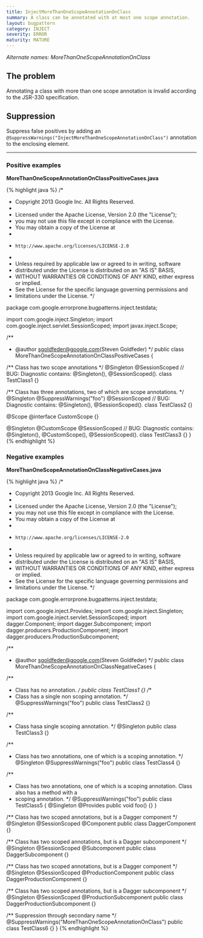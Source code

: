 ```yaml
---
title: InjectMoreThanOneScopeAnnotationOnClass
summary: A class can be annotated with at most one scope annotation.
layout: bugpattern
category: INJECT
severity: ERROR
maturity: MATURE
---
```


<!--
*** AUTO-GENERATED, DO NOT MODIFY ***
To make changes, edit the @BugPattern annotation or the explanation in docs/bugpattern.
-->

_Alternate names: MoreThanOneScopeAnnotationOnClass_

## The problem
Annotating a class with more than one scope annotation is invalid according to the JSR-330 specification.

## Suppression
Suppress false positives by adding an `@SuppressWarnings("InjectMoreThanOneScopeAnnotationOnClass")` annotation to the enclosing element.

----------

### Positive examples
__MoreThanOneScopeAnnotationOnClassPositiveCases.java__

{% highlight java %}
/*
 * Copyright 2013 Google Inc. All Rights Reserved.
 *
 * Licensed under the Apache License, Version 2.0 (the "License");
 * you may not use this file except in compliance with the License.
 * You may obtain a copy of the License at
 *
 *     http://www.apache.org/licenses/LICENSE-2.0
 *
 * Unless required by applicable law or agreed to in writing, software
 * distributed under the License is distributed on an "AS IS" BASIS,
 * WITHOUT WARRANTIES OR CONDITIONS OF ANY KIND, either express or implied.
 * See the License for the specific language governing permissions and
 * limitations under the License.
 */

package com.google.errorprone.bugpatterns.inject.testdata;

import com.google.inject.Singleton;
import com.google.inject.servlet.SessionScoped;
import javax.inject.Scope;

/**
 * @author sgoldfeder@google.com(Steven Goldfeder)
 */
public class MoreThanOneScopeAnnotationOnClassPositiveCases {

  /** Class has two scope annotations */
  @Singleton
  @SessionScoped
  // BUG: Diagnostic contains: @Singleton(), @SessionScoped().
  class TestClass1 {}

  /** Class has three annotations, two of which are scope annotations. */
  @Singleton
  @SuppressWarnings("foo")
  @SessionScoped
  // BUG: Diagnostic contains: @Singleton(), @SessionScoped().
  class TestClass2 {}

  @Scope
  @interface CustomScope {}

  @Singleton
  @CustomScope
  @SessionScoped
  // BUG: Diagnostic contains: @Singleton(), @CustomScope(), @SessionScoped().
  class TestClass3 {}
}
{% endhighlight %}

### Negative examples
__MoreThanOneScopeAnnotationOnClassNegativeCases.java__

{% highlight java %}
/*
 * Copyright 2013 Google Inc. All Rights Reserved.
 *
 * Licensed under the Apache License, Version 2.0 (the "License");
 * you may not use this file except in compliance with the License.
 * You may obtain a copy of the License at
 *
 *     http://www.apache.org/licenses/LICENSE-2.0
 *
 * Unless required by applicable law or agreed to in writing, software
 * distributed under the License is distributed on an "AS IS" BASIS,
 * WITHOUT WARRANTIES OR CONDITIONS OF ANY KIND, either express or implied.
 * See the License for the specific language governing permissions and
 * limitations under the License.
 */

package com.google.errorprone.bugpatterns.inject.testdata;

import com.google.inject.Provides;
import com.google.inject.Singleton;
import com.google.inject.servlet.SessionScoped;
import dagger.Component;
import dagger.Subcomponent;
import dagger.producers.ProductionComponent;
import dagger.producers.ProductionSubcomponent;

/**
 * @author sgoldfeder@google.com(Steven Goldfeder)
 */
public class MoreThanOneScopeAnnotationOnClassNegativeCases {

  /**
   * Class has no annotation. 
   */
  public class TestClass1 {}
  /**
   * Class has a single non scoping annotation. 
   */
  @SuppressWarnings("foo")
  public class TestClass2 {}
  
  /**
   * Class hasa single scoping annotation.
   */
  @Singleton 
  public class TestClass3 {}
  
  /**
   * Class has two annotations, one of which is a scoping annotation.
   */
  @Singleton @SuppressWarnings("foo")
  public class TestClass4 {}
  
  /**
   * Class has two annotations, one of which is a scoping annotation. Class also has a method with a
   * scoping annotation.
   */
  @SuppressWarnings("foo")
  public class TestClass5 {
    @Singleton
    @Provides
    public void foo() {}
  }

  /** Class has two scoped annotations, but is a Dagger component */
  @Singleton
  @SessionScoped
  @Component
  public class DaggerComponent {}

  /** Class has two scoped annotations, but is a Dagger subcomponent */
  @Singleton
  @SessionScoped
  @Subcomponent
  public class DaggerSubcomponent {}

  /** Class has two scoped annotations, but is a Dagger component */
  @Singleton
  @SessionScoped
  @ProductionComponent
  public class DaggerProductionComponent {}

  /** Class has two scoped annotations, but is a Dagger subcomponent */
  @Singleton
  @SessionScoped
  @ProductionSubcomponent
  public class DaggerProductionSubcomponent {}

  /** Suppression through secondary name */
  @SuppressWarnings("MoreThanOneScopeAnnotationOnClass")
  public class TestClass6 {}
}
{% endhighlight %}


